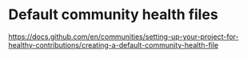 # Default community health files

https://docs.github.com/en/communities/setting-up-your-project-for-healthy-contributions/creating-a-default-community-health-file
